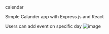 c a l e n d a r 

Simple Calander app with Express.js and React

Users can add event on specific day
 
 ![image](https://github.com/Sumir123/calendar/assets/71181873/0ad4b99d-727c-4dca-aeb6-9cc7b2fbd8bc)

